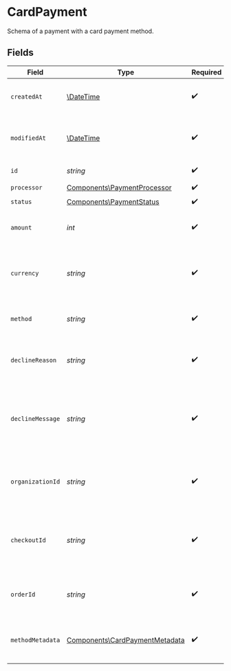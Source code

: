 # CardPayment

Schema of a payment with a card payment method.


## Fields

| Field                                                                            | Type                                                                             | Required                                                                         | Description                                                                      | Example                                                                          |
| -------------------------------------------------------------------------------- | -------------------------------------------------------------------------------- | -------------------------------------------------------------------------------- | -------------------------------------------------------------------------------- | -------------------------------------------------------------------------------- |
| `createdAt`                                                                      | [\DateTime](https://www.php.net/manual/en/class.datetime.php)                    | :heavy_check_mark:                                                               | Creation timestamp of the object.                                                |                                                                                  |
| `modifiedAt`                                                                     | [\DateTime](https://www.php.net/manual/en/class.datetime.php)                    | :heavy_check_mark:                                                               | Last modification timestamp of the object.                                       |                                                                                  |
| `id`                                                                             | *string*                                                                         | :heavy_check_mark:                                                               | The ID of the object.                                                            |                                                                                  |
| `processor`                                                                      | [Components\PaymentProcessor](../../Models/Components/PaymentProcessor.md)       | :heavy_check_mark:                                                               | N/A                                                                              |                                                                                  |
| `status`                                                                         | [Components\PaymentStatus](../../Models/Components/PaymentStatus.md)             | :heavy_check_mark:                                                               | N/A                                                                              |                                                                                  |
| `amount`                                                                         | *int*                                                                            | :heavy_check_mark:                                                               | The payment amount in cents.                                                     | 1000                                                                             |
| `currency`                                                                       | *string*                                                                         | :heavy_check_mark:                                                               | The payment currency. Currently, only `usd` is supported.                        | usd                                                                              |
| `method`                                                                         | *string*                                                                         | :heavy_check_mark:                                                               | The payment method used.                                                         | card                                                                             |
| `declineReason`                                                                  | *string*                                                                         | :heavy_check_mark:                                                               | Error code, if the payment was declined.                                         | insufficient_funds                                                               |
| `declineMessage`                                                                 | *string*                                                                         | :heavy_check_mark:                                                               | Human-reasable error message, if the payment was declined.                       | Your card has insufficient funds.                                                |
| `organizationId`                                                                 | *string*                                                                         | :heavy_check_mark:                                                               | The ID of the organization that owns the payment.                                | 1dbfc517-0bbf-4301-9ba8-555ca42b9737                                             |
| `checkoutId`                                                                     | *string*                                                                         | :heavy_check_mark:                                                               | The ID of the checkout session associated with this payment.                     | e4b478fa-cd25-4253-9f1f-8a41e6370ede                                             |
| `orderId`                                                                        | *string*                                                                         | :heavy_check_mark:                                                               | The ID of the order associated with this payment.                                | e4b478fa-cd25-4253-9f1f-8a41e6370ede                                             |
| `methodMetadata`                                                                 | [Components\CardPaymentMetadata](../../Models/Components/CardPaymentMetadata.md) | :heavy_check_mark:                                                               | Additional metadata for a card payment method.                                   |                                                                                  |